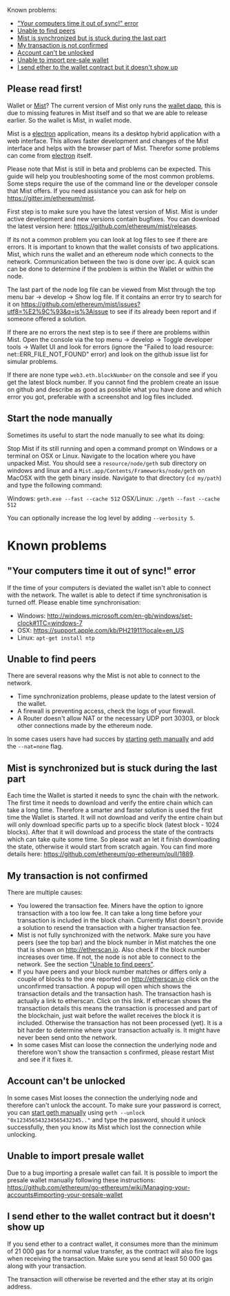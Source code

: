 Known problems:
- ["Your computers time it out of sync!" error](#your-computers-time-it-out-of-sync-error)
- [Unable to find peers](#unable-to-find-peers)
- [Mist is synchronized but is stuck during the last part](#mist-is-synchronized-but-is-stuck-during-the-last-part)
- [My transaction is not confirmed](#my-transaction-is-not-confirmed)
- [Account can't be unlocked](#account-cant-be-unlocked)
- [Unable to import pre-sale wallet](#unable-to-import-presale-wallet)
- [I send ether to the wallet contract but it doesn't show up](#i-send-ether-to-the-wallet-contract-but-it-doesnt-show-up)

## Please read first!

Wallet or [Mist](https://github.com/ethereum/mist)? The current version of Mist only runs the [wallet dapp](https://github.com/ethereum/meteor-dapp-wallet), this is due to missing features in Mist itself and so that we are able to release earlier. So the wallet is Mist, in wallet mode.

Mist is a [electron](https://github.com/atom/electron) application, means its a desktop hybrid application with a web interface. This allows faster development and changes of the Mist interface and helps with the browser part of Mist. Therefor some problems can come from [electron](https://github.com/atom/electron) itself.

Please note that Mist is still in beta and problems can be expected. This guide will help you troubleshooting some of the most common problems. Some steps require the use of the command line or the developer console that Mist offers. If you need assistance you can ask for help on https://gitter.im/ethereum/mist.

First step is to make sure you have the latest version of Mist. Mist is under active development and new versions contain bugfixes. You can download the latest version here: https://github.com/ethereum/mist/releases.

If its not a common problem you can look at log files to see if there are errors. It is important to known that the wallet consists of two applications. Mist, which runs the wallet and an ethereum node which connects to the network. Communication between the two is done over ipc. A quick scan can be done to determine if the problem is within the Wallet or within the node.

The last part of the node log file can be viewed from Mist through the top menu bar -> develop -> Show log file. If it contains an error try to search for it on https://github.com/ethereum/mist/issues?utf8=%E2%9C%93&q=is%3Aissue to see if its already been report and if someone offered a solution.

If there are no errors the next step is to see if there are problems within Mist. Open the console via the top menu -> develop -> Toggle developer tools -> Wallet UI and look for errors (ignore the "Failed to load resource: net::ERR_FILE_NOT_FOUND" error) and look on the github issue list for simular problems.

If there are none type `web3.eth.blockNumber` on the console and see if you get the latest block number. If you cannot find the problem create an issue on github and describe as good as possible what you have done and which error you got, preferable with a screenshot and log files included.

## Start the node manually

Sometimes its useful to start the node manually to see what its doing:

Stop Mist if its still running and open a command prompt on Windows or a terminal on OSX or Linux. Navigate to the location where you have unpacked Mist. You should see a `resource/node/geth` sub directory on windows and linux and a `Mist.app/Contents/Frameworks/node/geth` on MacOSX with the geth binary inside. Navigate to that directory (`cd my/path`) and type the following command:

Windows: `geth.exe --fast --cache 512`
OSX/Linux: `./geth --fast --cache 512`

You can optionally increase the log level by adding `--verbosity 5`.

# Known problems

## "Your computers time it out of sync!" error
If the time of your computers is deviated the wallet isn't able to connect with the network. The wallet is able to detect if time synchronisation is turned off. Please enable time synchronisation:
- Windows: http://windows.microsoft.com/en-gb/windows/set-clock#1TC=windows-7
- OSX: https://support.apple.com/kb/PH21911?locale=en_US
- Linux:  `apt-get install ntp`

## Unable to find peers
There are several reasons why the Mist is not able to connect to the network.
- Time synchronization problems, please update to the latest version of the wallet.
- A firewall is preventing access, check the logs of your firewall.
- A Router doesn't allow NAT or the necessary UDP port 30303, or block other connections made by the ethereum node.

In some cases users have had succes by [starting geth manually](#start-the-node-manually) and add the `--nat=none` flag. 

## Mist is synchronized but is stuck during the last part

Each time the Wallet is started it needs to sync the chain with the network. The first time it needs to download and verify the entire chain which can take a long time. Therefore a smarter and faster solution is used the first time the Wallet is started. It will not download and verify the entire chain but will only download specific parts up to a specific block (latest block - 1024 blocks). After that it will download and process the state of the contracts which can take quite some time. So please wait an let it finish downloading the state, otherwise it would start from scratch again. You can find more details here: https://github.com/ethereum/go-ethereum/pull/1889.

## My transaction is not confirmed

There are multiple causes:
- You lowered the transaction fee. Miners have the option to ignore transaction with a too low fee. It can take a long time before your transaction is included in the block chain. Currently Mist doesn't provide a solution to resend the transaction with a higher transaction fee.
- Mist is not fully synchronized with the network. Make sure you have peers (see the top bar) and the block number in Mist matches the one that is shown on http://etherscan.io. Also check if the block number increases over time. If not, the node is not able to connect to the network. See the section ["Unable to find peers"](#unable-to-find-peers).
- If you have peers and your block number matches or differs only a couple of blocks to the one reported on http://etherscan.io click on the unconfirmed transaction. A popup will open which shows the transaction details and the transaction hash. The transaction hash is actually a link to etherscan. Click on this link. If etherscan shows the transaction details this means the transaction is processed and part of the blockchain, just wait before the wallet receives the block it is included. Otherwise the transaction has not been processed (yet). It is a bit harder to determine where your transaction actually is. It might have never been send onto the network.
- In some cases Mist can loose the connection the underlying node and therefore won't show the transaction s confirmed, please restart Mist and see if it fixes it.

## Account can't be unlocked

In some cases Mist looses the connection the underlying node and therefore can't unlock the account. To make sure your password is correct, you can [start geth manually](#start-the-node-manually) using `geth --unlock "0x123456543234565432345.."` and type the password, should it unlock successfully, then you know its Mist which lost the connection while unlocking.

## Unable to import presale wallet

Due to a bug importing a presale wallet can fail. It is possible to import the presale wallet manually following these instructions: https://github.com/ethereum/go-ethereum/wiki/Managing-your-accounts#importing-your-presale-wallet

## I send ether to the wallet contract but it doesn't show up

If you send ether to a contract wallet, it consumes more than the minimum of 21 000 gas for a normal value transfer, as the contract will also fire logs when receiving the transaction. Make sure you send at least 50 000 gas along with your transaction. 

The transaction will otherwise be reverted and the ether stay at its origin address.